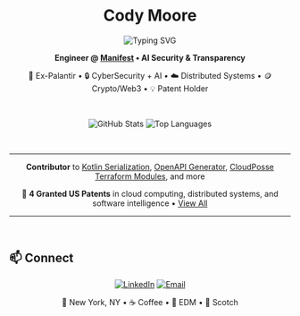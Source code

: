 <div align="center">

# Cody Moore

<img src="https://readme-typing-svg.demolab.com?font=Fira+Code&size=22&pause=1000&color=2AA198&center=true&vCenter=true&width=600&lines=AI/Security+Software+Engineer;Ex-Palantir+Engineer;AI+Risk+%26+Security+Platform+Builder;Open+Source+Contributor;Distributed+Systems+Architect;Go/TypeScript/Kotlin/Rust+Enthusiast;Database+%26+Infrastructure+Admin;DevOps+%26+Platform+Engineer;Building+AI+Transparency+Tools" alt="Typing SVG" />

**Engineer @ [Manifest](https://www.manifestcyber.com/) • AI Security & Transparency**

🦅 Ex-Palantir • 🔒 CyberSecurity + AI • ☁️ Distributed Systems • 🪙 Crypto/Web3 • 💡 Patent Holder

<br/>

![GitHub Stats](https://github-readme-stats.vercel.app/api?username=dotCipher&show_icons=true&theme=solarized-dark&hide_border=true&bg_color=002b36&title_color=2aa198&icon_color=2aa198&text_color=839496&include_all_commits=true&count_private=true)
![Top Languages](https://github-readme-stats.vercel.app/api/top-langs/?username=dotCipher&layout=compact&theme=solarized-dark&hide_border=true&bg_color=002b36&title_color=2aa198&text_color=839496&langs_count=8)

</div>

<br/>

---

<div align="center">

**Contributor** to [Kotlin Serialization](https://github.com/Kotlin/kotlinx.serialization), [OpenAPI Generator](https://github.com/OpenAPITools/openapi-generator), [CloudPosse Terraform Modules](https://github.com/cloudposse), and more

💼 **4 Granted US Patents** in cloud computing, distributed systems, and software intelligence • [View All](https://patents.google.com/?inventor=Cody+Moore&assignee=Palantir+Technologies)

</div>

---

<br/>

## 📫 Connect

<div align="center">

[![LinkedIn](https://img.shields.io/badge/LinkedIn-268bd2?style=for-the-badge&logo=linkedin&logoColor=fdf6e3)](https://www.linkedin.com/in/cody-j-moore/)
[![Email](https://img.shields.io/badge/Email-dc322f?style=for-the-badge&logo=gmail&logoColor=fdf6e3)](mailto:cody.moore101@gmail.com)

📍 New York, NY • ☕ Coffee • 🎵 EDM • 🥃 Scotch

</div>
